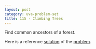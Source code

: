 ```yaml
---
layout: post
category: uva-problem-set
title: 115 - Climbing Trees
---
```


Find common ancestors of a forest.

Here is a reference
[solution](https://github.com/clchiou/uva-problem-set/blob/master/solved/115/115.cc)
of the
[problem](http://uva.onlinejudge.org/index.php?option=com_onlinejudge&Itemid=8&category=24&page=show_problem&problem=51).
